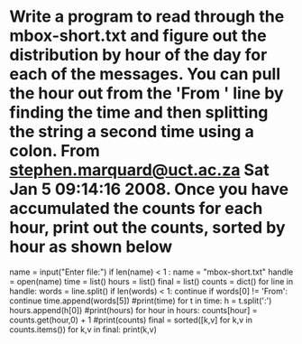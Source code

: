 #  Write a program to read through the mbox-short.txt and figure out the distribution by hour of the day for each of the messages. You can pull the hour out from the 'From ' line by finding the time and then splitting the string a second time using a colon. From stephen.marquard@uct.ac.za Sat Jan  5 09:14:16 2008. Once you have accumulated the counts for each hour, print out the counts, sorted by hour as shown below
name = input("Enter file:")
if len(name) < 1 : name = "mbox-short.txt"
handle = open(name)
time = list()
hours = list()
final = list()
counts = dict()
for line in handle:
    words = line.split()
    if len(words) < 1:
        continue
    if words[0] != 'From':
        continue
    time.append(words[5])
#print(time)
for t in time:
    h = t.split(':')
    hours.append(h[0])
#print(hours)
for hour in hours:
    counts[hour] = counts.get(hour,0) + 1
#print(counts)
final = sorted([k,v] for k,v in counts.items())
for k,v in final:
    print(k,v)
